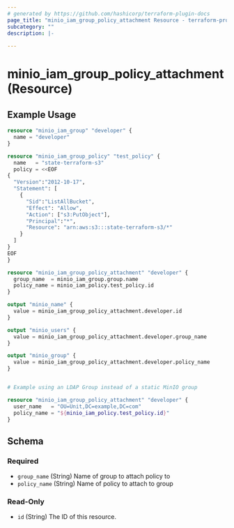 ```yaml
---
# generated by https://github.com/hashicorp/terraform-plugin-docs
page_title: "minio_iam_group_policy_attachment Resource - terraform-provider-minio"
subcategory: ""
description: |-
  
---
```


# minio_iam_group_policy_attachment (Resource)



## Example Usage

```terraform
resource "minio_iam_group" "developer" {
  name = "developer"
}

resource "minio_iam_group_policy" "test_policy" {
  name   = "state-terraform-s3"
  policy = <<EOF
{
  "Version":"2012-10-17",
  "Statement": [
    {
      "Sid":"ListAllBucket",
      "Effect": "Allow",
      "Action": ["s3:PutObject"],
      "Principal":"*",
      "Resource": "arn:aws:s3:::state-terraform-s3/*"
    }
  ]
}
EOF
}

resource "minio_iam_group_policy_attachment" "developer" {
  group_name  = minio_iam_group.group.name
  policy_name = minio_iam_policy.test_policy.id
}

output "minio_name" {
  value = minio_iam_group_policy_attachment.developer.id
}

output "minio_users" {
  value = minio_iam_group_policy_attachment.developer.group_name
}

output "minio_group" {
  value = minio_iam_group_policy_attachment.developer.policy_name
}


# Example using an LDAP Group instead of a static MinIO group

resource "minio_iam_group_policy_attachment" "developer" {
  user_name   = "OU=Unit,DC=example,DC=com"
  policy_name = "${minio_iam_policy.test_policy.id}"
}
```

<!-- schema generated by tfplugindocs -->
## Schema

### Required

- `group_name` (String) Name of group to attach policy to
- `policy_name` (String) Name of policy to attach to group

### Read-Only

- `id` (String) The ID of this resource.
